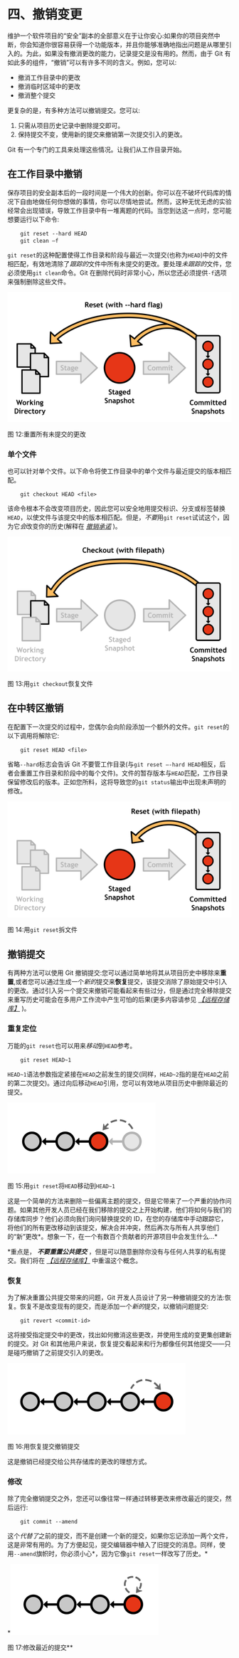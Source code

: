# 四、撤销变更

维护一个软件项目的“安全”副本的全部意义在于让你安心:如果你的项目突然中断，你会知道你很容易获得一个功能版本，并且你能够准确地指出问题是从哪里引入的。为此，如果没有撤消更改的能力，记录提交是没有用的。然而，由于 Git 有如此多的组件，“撤销”可以有许多不同的含义。例如，您可以:

*   撤消工作目录中的更改
*   撤消临时区域中的更改
*   撤消整个提交

更复杂的是，有多种方法可以撤销提交。您可以:

1.  只需从项目历史记录中删除提交即可。
2.  保持提交不变，使用新的提交来撤销第一次提交引入的更改。

Git 有一个专门的工具来处理这些情况。让我们从工作目录开始。

## 在工作目录中撤销

保存项目的安全副本后的一段时间是一个伟大的创新。你可以在不破坏代码库的情况下自由地做任何你想做的事情，你可以尽情地尝试。然而，这种无忧无虑的实验经常会出现错误，导致工作目录中有一堆离题的代码。当您到达这一点时，您可能想要运行以下命令:

```
    git reset --hard HEAD
    git clean –f

```

`git reset`的这种配置使得工作目录和阶段与最近一次提交(也称为`HEAD`)中的文件相匹配，有效地清除了*跟踪的*文件中所有未提交的更改。要处理*未跟踪的*文件，您必须使用`git clean`命令。Git 在删除代码时非常小心，所以您还必须提供`-f`选项来强制删除这些文件。

![](img/image012.png)

图 12:重置所有未提交的更改

### 单个文件

也可以针对单个文件。以下命令将使工作目录中的单个文件与最近提交的版本相匹配。

```
    git checkout HEAD <file>

```

该命令根本不会改变项目历史，因此您可以安全地用提交标识、分支或标签替换`HEAD`，以使文件与该提交中的版本相匹配。但是，*不要*用`git reset`试试这个，因为它*会*改变你的历史(解释在 [*撤销承诺*](#heading_id_32) )。

![](img/image013.png)

图 13:用`git checkout`恢复文件

## 在中转区撤销

在配置下一次提交的过程中，您偶尔会向阶段添加一个额外的文件。`git reset`的以下调用将解除它:

```
    git reset HEAD <file>

```

省略`--hard`标志会告诉 Git 不要管工作目录(与`git reset –-hard HEAD`相反，后者会重置工作目录和阶段中的每个文件)。文件的暂存版本与`HEAD`匹配，工作目录保留修改后的版本。正如您所料，这将导致您的`git status`输出中出现未声明的修改。

![](img/image014.png)

图 14:用`git reset`拆文件

## 撤销提交

有两种方法可以使用 Git 撤销提交:您可以通过简单地将其从项目历史中移除来**重置**,或者您可以通过生成一个*新的*提交来**恢复**提交，该提交消除了原始提交中引入的更改。通过引入另一个提交来撤销可能看起来有些过分，但是通过完全移除提交来重写历史可能会在多用户工作流中产生可怕的后果(更多内容请参见 [*【远程存储库】*](6.html#heading_id_54) )。

### 重复定位

万能的`git reset`也可以用来*移动*到`HEAD`参考。

```
    git reset HEAD~1

```

`HEAD~1`语法参数指定紧接在`HEAD`之前发生的提交(同样，`HEAD~2`指的是在`HEAD`之前的第二次提交)。通过向后移动`HEAD`引用，您可以有效地从项目历史中删除最近的提交。

![](img/image015.png)

图 15:用`git reset`将`HEAD`移动到`HEAD~1`

这是一个简单的方法来删除一些偏离主题的提交，但是它带来了一个严重的协作问题。如果其他开发人员已经在我们移除的提交之上开始构建，他们将如何与我们的存储库同步？他们必须向我们询问替换提交的 ID，在您的存储库中手动跟踪它，将他们的所有更改移动到该提交，解决合并冲突，然后再次与所有人共享他们的“新”更改*。想象一下，在一个有数百个贡献者的开源项目中会发生什么…*

 *重点是， ***不要重置公共提交*** ，但是可以随意删除你没有与任何人共享的私有提交。我们将在 [*【远程存储库】*](6.html#heading_id_54) 中重温这个概念。

### 恢复

为了解决重置公共提交带来的问题，Git 开发人员设计了另一种撤销提交的方法:恢复。恢复不是改变现有的提交，而是添加一个*新的*提交，以撤销问题提交:

```
    git revert <commit-id>

```

这将接受指定提交中的更改，找出如何撤消这些更改，并使用生成的变更集创建新的提交。对 Git 和其他用户来说，恢复提交看起来和行为都像任何其他提交——只是碰巧撤销了之前提交引入的更改。

![](img/image016.png)

图 16:用恢复提交撤销提交

这是撤销已经提交给公共存储库的更改的理想方式。

### 修改

除了完全撤销提交之外，您还可以像往常一样通过转移更改来修改最近的提交，然后运行:

```
    git commit --amend

```

这个*代替了*之前的提交，而不是创建一个新的提交，如果你忘记添加一两个文件，这是非常有用的。为了方便起见，提交编辑器中植入了旧提交的消息。同样，使用`--amend`旗帜时，你必须小心*，因为它像`git reset`一样改写了历史。*

 *![](img/image017.png)

图 17:修改最近的提交**